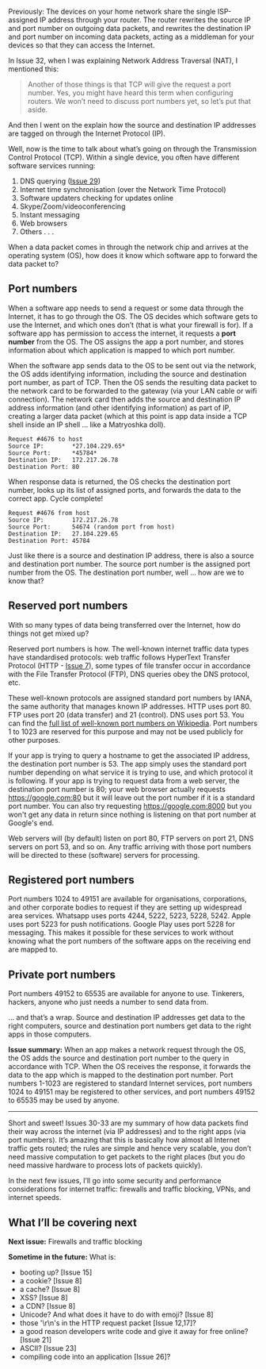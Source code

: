 Previously: The devices on your home network share the single ISP-assigned IP address through your router. The router rewrites the source IP and port number on outgoing data packets, and rewrites the destination IP and port number on incoming data packets, acting as a middleman for your devices so that they can access the Internet.

In Issue 32, when I was explaining Network Address Traversal (NAT), I mentioned this:

> Another of those things is that TCP will give the request a port number. Yes, you might have heard this term when configuring routers. We won’t need to discuss port numbers yet, so let’s put that aside.

And then I went on the explain how the source and destination IP addresses are tagged on through the Internet Protocol (IP).

Well, now is the time to talk about what’s going on through the Transmission Control Protocol (TCP). Within a single device, you often have different software services running:

1. DNS querying ([Issue 29](https://buttondown.email/laymansguide/archive/lmg-s3-issue-29-how-to-resolve-a-hostname/))
2. Internet time synchronisation (over the Network Time Protocol)
3. Software updaters checking for updates online
4. Skype/Zoom/videoconferencing
5. Instant messaging
6. Web browsers
7. Others . . .

When a data packet comes in through the network chip and arrives at the operating system (OS), how does it know which software app to forward the data packet to?

## Port numbers

When a software app needs to send a request or some data through the Internet, it has to go through the OS. The OS decides which software gets to use the Internet, and which ones don’t (that is what your firewall is for). If a software app has permission to access the internet, it requests a **port number** from the OS. The OS assigns the app a port number, and stores information about which application is mapped to which port number.

When the software app sends data to the OS to be sent out via the network, the OS adds identifying information, including the source and destination port number, as part of TCP. Then the OS sends the resulting data packet to the network card to be forwarded to the gateway (via your LAN cable or wifi connection). The network card then adds the source and destination IP address information (and other identifying information) as part of IP, creating a larger data packet (which at this point is app data inside a TCP shell inside an IP shell ... like a Matryoshka doll).

```
Request #4676 to host
Source IP:        *27.104.229.65*
Source Port:      *45784*
Destination IP:   172.217.26.78
Destination Port: 80
```

When response data is returned, the OS checks the destination port number, looks up its list of assigned ports, and forwards the data to the correct app. Cycle complete!

```
Request #4676 from host
Source IP:        172.217.26.78
Source Port:      54674 (random port from host)
Destination IP:   27.104.229.65
Destination Port: 45784
```

Just like there is a source and destination IP address, there is also a source and destination port number. The source port number is the assigned port number from the OS. The destination port number, well ... how are we to know that?

## Reserved port numbers

With so many types of data being transferred over the Internet, how do things not get mixed up?

Reserved port numbers is how. The well-known internet traffic data types have standardised protocols: web traffic follows HyperText Transfer Protocol (HTTP - [Issue 7](https://buttondown.email/laymansguide/archive/lmg-issue-7-what-is-http/)), some types of file transfer occur in accordance with the File Transfer Protocol (FTP), DNS queries obey the DNS protocol, etc.

These well-known protocols are assigned standard port numbers by IANA, the same authority that manages known IP addresses. HTTP uses port 80. FTP uses port 20 (data transfer) and 21 (control). DNS uses port 53. You can find the [full list of well-known port numbers on Wikipedia](https://en.wikipedia.org/wiki/List_of_TCP_and_UDP_port_numbers). Port numbers 1 to 1023 are reserved for this purpose and may not be used publicly for other purposes.

If your app is trying to query a hostname to get the associated IP address, the destination port number is 53. The app simply uses the standard port number depending on what service it is trying to use, and which protocol it is following. If your app is trying to request data from a web server, the destination port number is 80; your web browser actually requests https://google.com:80 but it will leave out the port number if it is a standard port number. You can also try requesting https://google.com:8000 but you won't get any data in return since nothing is listening on that port number at Google's end.

Web servers will (by default) listen on port 80, FTP servers on port 21, DNS servers on port 53, and so on. Any traffic arriving with those port numbers will be directed to these (software) servers for processing.

## Registered port numbers

Port numbers 1024 to 49151 are available for organisations, corporations, and other corporate bodies to request if they are setting up widespread area services. Whatsapp uses ports 4244, 5222, 5223, 5228, 5242. Apple uses port 5223 for push notifications. Google Play uses port 5228 for messaging. This makes it possible for these services to work without knowing what the port numbers of the software apps on the receiving end are mapped to.

## Private port numbers

Port numbers 49152 to 65535 are available for anyone to use. Tinkerers, hackers, anyone who just needs a number to send data from.

... and that’s a wrap. Source and destination IP addresses get data to the right computers, source and destination port numbers get data to the right apps in those computers.

**Issue summary:** When an app makes a network request through the OS, the OS adds the source and destination port number to the query in accordance with TCP. When the OS receives the response, it forwards the data to the app which is mapped to the destination port number. Port numbers 1-1023 are registered to standard Internet services, port numbers 1024 to 49151 may be registered to other services, and port numbers 49152 to 65535 may be used by anyone.

<hr/>

Short and sweet! Issues 30-33 are my summary of how data packets find their way across the internet (via IP addresses) and to the right apps (via port numbers). It’s amazing that this is basically how almost all Internet traffic gets routed; the rules are simple and hence very scalable, you don’t need massive computation to get packets to the right places (but you do need massive hardware to process lots of packets quickly).

In the next few issues, I’ll go into some security and performance considerations for internet traffic: firewalls and traffic blocking, VPNs, and internet speeds.

## What I’ll be covering next

**Next issue:** Firewalls and traffic blocking

**Sometime in the future:** What is:

- booting up? [Issue 15]
- a cookie? [Issue 8]
- a cache? [Issue 8]
- XSS? [Issue 8]
- a CDN? [Issue 8]
- Unicode? And what does it have to do with emoji? [Issue 8]
- those '\r\n's in the HTTP request packet [Issue 12,17]?
- a good reason developers write code and give it away for free online? [Issue 21]
- ASCII? [Issue 23]
- compiling code into an application [Issue 26]?

